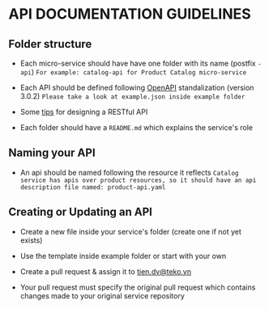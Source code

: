 # API DOCUMENTATION GUIDELINES

## Folder structure
- Each micro-service should have have one folder with its name (postfix `-api`)
	`For example: catalog-api for Product Catalog micro-service`
	
- Each API should be defined following [OpenAPI](https://github.com/OAI/OpenAPI-Specification/blob/master/versions/3.0.2.md) standalization (version 3.0.2)
	`Please take a look at example.json inside example folder`

- Some [tips](https://confluence.teko.vn/display/TekBack/RESTful+API+standards) for designing a RESTful API

- Each folder should have a `README.md` which explains the service's role

## Naming your API
- An api should be named following the resource it reflects
    `Catalog service has apis over product resources, so it should have an api description file named: product-api.yaml`

## Creating or Updating an API
- Create a new file inside your service's folder (create one if not yet exists)

- Use the template inside example folder or start with your own

- Create a pull request & assign it to tien.dv@teko.vn

- Your pull request must specify the original pull request which contains changes made to your original service repository